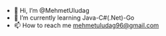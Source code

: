 - 👋 Hi, I’m @MehmetUludag
- 🌱 I’m currently learning Java-C#(.Net)-Go
- 📫 How to reach me mehmetuludag96@gmail.com


<!---
MehmetUludag/MehmetUludag is a ✨ special ✨ repository because its `README.md` (this file) appears on your GitHub profile.
You can click the Preview link to take a look at your changes.
--->
